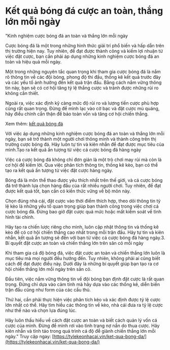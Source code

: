 # Kết quả bóng đá cược an toàn, thắng lớn mỗi ngày
"Kinh nghiệm cược bóng đá an toàn và thắng lớn mỗi ngày

Cược bóng đá là một trong những hình thức giải trí phổ biến và hấp dẫn trên thị trường hiện nay. Tuy nhiên, để đạt được thành công và kiếm lợi nhuận từ việc đặt cược, bạn cần phải áp dụng những kinh nghiệm cược bóng đá an toàn và hiệu quả mỗi ngày.

Một trong những nguyên tắc quan trọng khi tham gia cược bóng đá là nắm rõ thông tin về các đội bóng, phong độ thi đấu, thống kê kết quả trước đây và các yếu tố ảnh hưởng đến kết quả trận đấu. Bằng cách nắm vững thông tin này, bạn sẽ có cơ hội tăng tỷ lệ thắng cược và tránh được những rủi ro không cần thiết.

Ngoài ra, việc xác định kỹ càng mức độ rủi ro và lượng tiền cược phù hợp cũng rất quan trọng. Đừng để mình lạc vào cờ bạc và đặt cược mù quáng, hãy điều chỉnh cẩn thận để bảo toàn vốn và tăng cơ hội chiến thắng.

Xem thêm: [ kết quả bóng đá](https://tylekeonhacai.vin/ket-qua-bong-da/)

Với việc áp dụng những kinh nghiệm cược bóng đá an toàn và thắng lớn mỗi ngày, bạn sẽ trở thành một người chơi thông minh và thành công trên thị trường cược bóng đá. Hãy luôn tự tin và kiên nhẫn để đạt được mục tiêu của mình.Tạo ra kết quả ấn tượng từ việc cá cược bóng đá hàng ngày

Việc cá cược bóng đá không chỉ đơn giản là một trò chơi may rủi mà còn là cơ hội để kiếm lời. Qua việc phân tích thông tin, thống kê kèo, bạn có thể tạo ra kết quả ấn tượng từ việc đặt cược hàng ngày.

Bóng đá là môn thể thao được yêu thích nhất trên thế giới, và cá cược bóng đá trở thành lựa chọn hàng đầu của rất nhiều người chơi. Tuy nhiên, để đạt được kết quả tốt, bạn cần có kiến thức vững về bộ môn này.

Chọn đúng nhà cái, đặt cược vào thời điểm thích hợp, theo dõi thông tin tỷ lệ kèo là những yếu tố quan trọng giúp bạn thành công trong việc chơi cá cược bóng đá. Đừng bao giờ đặt cược quá mức hoặc mất kiểm soát về tình hình tài chính.

Hãy tạo ra chiến lược riêng cho mình, luôn cập nhật thông tin và thống kê kèo để có cơ hội chiến thắng cao nhất trong mỗi trận đấu. Hãy tự tin và kiên nhẫn, kết quả ấn tượng sẽ đến với bạn từ việc cá cược bóng đá hàng ngày.3. Bí quyết đặt cược an toàn và chiến thắng lớn trên sân cỏ mỗi ngày

Khi tham gia cá độ bóng đá, việc đặt cược an toàn và chiến thắng lớn luôn là mục tiêu mà mọi người đều hướng đến. Tuy nhiên, không phải ai cũng biết cách để đạt được điều này. Dưới đây là những bí quyết giúp bạn tạo ra cơ hội chiến thắng lớn mỗi ngày trên sân cỏ.

Đầu tiên, việc nắm vững thông tin về đội bóng bạn định đặt cược là rất quan trọng. Đừng chỉ dựa vào cảm tính mà hãy dựa vào các thống kê, diễn biến trận đấu cũng như form của các cầu thủ.

Thứ hai, cần phải thực hiện việc phân tích kèo và xác định được tỷ lệ cược lớn nhất có thể. Hãy tìm hiểu các thông tin về kèo, nhà cái đưa ra tỷ lệ cược như thế nào và chọn lựa đúng lúc.

Hãy luôn thấu hiểu về cách đặt cược an toàn và biết cách quản lý vốn cá cược của mình. Đừng để mình rơi vào tình trạng nợ nần do thua cược. Hãy kiên nhẫn và tỉnh táo trong quá trình cá độ để giành chiến thắng lớn mỗi ngày."
Truy cập ngay: [https://tylekeonhacai.vin/ket-qua-bong-da/](https://tylekeonhacai.vin/ket-qua-bong-da/)